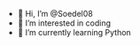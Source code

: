 - 👋 Hi, I’m @Soedel08
- 👀 I’m interested in coding
- 🌱 I’m currently learning Python


<!---
Soedel08/Soedel08 is a ✨ special ✨ repository because its `README.md` (this file) appears on your GitHub profile.
You can click the Preview link to take a look at your changes.
--->
